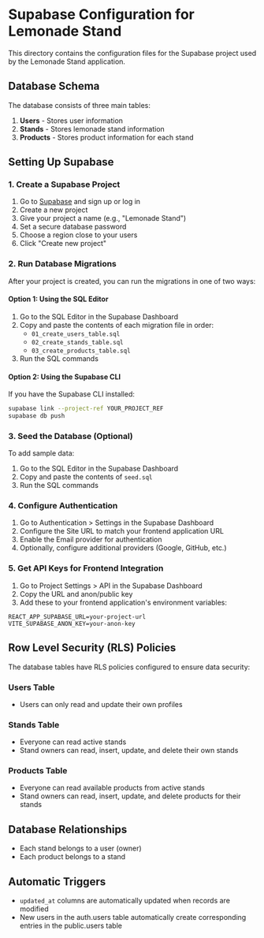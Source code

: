 # Supabase Configuration for Lemonade Stand

This directory contains the configuration files for the Supabase project used by the Lemonade Stand application.

## Database Schema

The database consists of three main tables:

1. **Users** - Stores user information
2. **Stands** - Stores lemonade stand information
3. **Products** - Stores product information for each stand

## Setting Up Supabase

### 1. Create a Supabase Project

1. Go to [Supabase](https://supabase.com/) and sign up or log in
2. Create a new project
3. Give your project a name (e.g., "Lemonade Stand")
4. Set a secure database password
5. Choose a region close to your users
6. Click "Create new project"

### 2. Run Database Migrations

After your project is created, you can run the migrations in one of two ways:

#### Option 1: Using the SQL Editor

1. Go to the SQL Editor in the Supabase Dashboard
2. Copy and paste the contents of each migration file in order:
   - `01_create_users_table.sql`
   - `02_create_stands_table.sql`
   - `03_create_products_table.sql`
3. Run the SQL commands

#### Option 2: Using the Supabase CLI

If you have the Supabase CLI installed:

```bash
supabase link --project-ref YOUR_PROJECT_REF
supabase db push
```

### 3. Seed the Database (Optional)

To add sample data:

1. Go to the SQL Editor in the Supabase Dashboard
2. Copy and paste the contents of `seed.sql`
3. Run the SQL commands

### 4. Configure Authentication

1. Go to Authentication > Settings in the Supabase Dashboard
2. Configure the Site URL to match your frontend application URL
3. Enable the Email provider for authentication
4. Optionally, configure additional providers (Google, GitHub, etc.)

### 5. Get API Keys for Frontend Integration

1. Go to Project Settings > API in the Supabase Dashboard
2. Copy the URL and anon/public key
3. Add these to your frontend application's environment variables:

```
REACT_APP_SUPABASE_URL=your-project-url
VITE_SUPABASE_ANON_KEY=your-anon-key
```

## Row Level Security (RLS) Policies

The database tables have RLS policies configured to ensure data security:

### Users Table

- Users can only read and update their own profiles

### Stands Table

- Everyone can read active stands
- Stand owners can read, insert, update, and delete their own stands

### Products Table

- Everyone can read available products from active stands
- Stand owners can read, insert, update, and delete products for their stands

## Database Relationships

- Each stand belongs to a user (owner)
- Each product belongs to a stand

## Automatic Triggers

- `updated_at` columns are automatically updated when records are modified
- New users in the auth.users table automatically create corresponding entries in the public.users table
